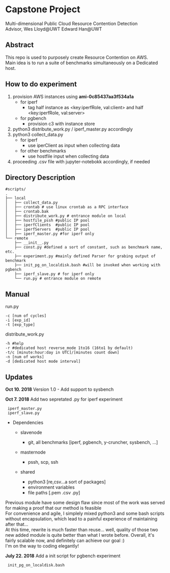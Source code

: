 # Capstone Project

Multi-dimensional Public Cloud Resource Contention Detection<br>
Advisor, Wes Lloyd@UWT
Edward Han@UWT

## Abstract

This repo is used to purposely create Resource Contention on AWS.<br/>
Main idea is to run a suite of benchmarks simultaneously on a Dedicated host.

## How to do experiment

1. provision AWS instances using **ami-0c85437aa3f534a1a**
   - for iperf
     - tag half instance as <key:iperfRole, val:client> and half <key:iperfRole, val:server>
   - for pgbench
     - provision c3 with instance store
2. python3 distribute_work.py / iperf_master.py accordingly
3. python3 collect_data.py
   - for iperf
     - use iperClient as input when collecting data
   - for other benchmarks
     - use hostfile input when collecting data
4. proceeding .csv file with jupyter-notebokk accordingly, if needed

## Directory Description

    #scripts/
    .
    ├── local
    │   ├── collect_data.py
    │   ├── crontab # use linux crontab as a RPC interface
    │   ├── crontab.bak
    │   ├── distribute_work.py # entrance module on local
    │   ├── hostfile_pssh #public IP pool
    │   ├── iperfClients  #public IP pool
    │   ├── iperfServers  #public IP pool
    │   ├── iperf_master.py #for iperf only
    └── remote
        ├── __init__.py
        ├── const.py #defined a sort of constant, such as benchmark name, etc.
        ├── experiment.py #mainly defined Parser for grabing output of benchmark
        ├── init_pg_on_localdisk.bash #will be invoked when working with pgbench
        ├── iperf_slave.py # for iperf only
        └── run.py # entrance module on remote

## Manual

run.py<br>

    -c [num of cycles]
    -i [exp_id]
    -t [exp_type]

distribute_work.py

    -h #help
    -r #dedicated host reverse_mode 1to16 (16to1 by default)
    -t/c [minute:hour:day in UTC]/[minutes count down]
    -n [num of works]
    -d [dedicated host mode interval]

## Updates

**Oct 10. 2018** Version 1.0 - Add support to sysbench

**Oct 7. 2018** Add two sepretated .py for iperf experiment

     iperf_master.py
     iperf_slave.py

- Dependencies

  - slavenode

    - git, all benchmarks [iperf, pgbench, y-cruncher, sysbench, ...]

  - masternode

    - pssh, scp, ssh

  - shared
    - python3 [re,csv...a sort of packages]
    - environment variables
    - file paths [.pem .csv .py]

Previous module have some design flaw since most of the work was served for making a proof that our method is feasible<br>
For convenience and agile, I simplely mixed python3 and some bash scripts without encapsulation, which lead to a painful experience of maintaining after that...<br>
At this time, rewrite is much faster than reuse... well, quality of those two new added module is quite better than what I wrote before.
Overall, it's fairly scalable now, and definitely can achieve our goal :)<br>
I'm on the way to coding elegantly!

**July 22. 2018** Add a init script for pgbench experiment

     init_pg_on_localdisk.bash
